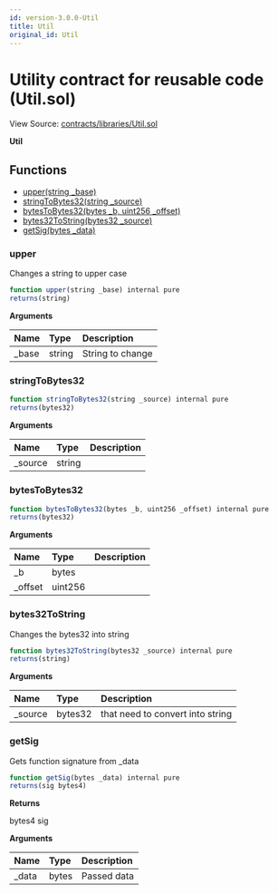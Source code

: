 ```yaml
---
id: version-3.0.0-Util
title: Util
original_id: Util
---
```


# Utility contract for reusable code \(Util.sol\)

View Source: [contracts/libraries/Util.sol](https://github.com/remon-nashid/polymath-core/tree/0c5593835be9dcec69d8de5b12eb17bc7cd77adc/contracts/libraries/Util.sol)

**Util**

## Functions

* [upper\(string \_base\)](util.md#upper)
* [stringToBytes32\(string \_source\)](util.md#stringtobytes32)
* [bytesToBytes32\(bytes \_b, uint256 \_offset\)](util.md#bytestobytes32)
* [bytes32ToString\(bytes32 \_source\)](util.md#bytes32tostring)
* [getSig\(bytes \_data\)](util.md#getsig)

### upper

Changes a string to upper case

```javascript
function upper(string _base) internal pure
returns(string)
```

**Arguments**

| Name | Type | Description |
| :--- | :--- | :--- |
| \_base | string | String to change |

### stringToBytes32

```javascript
function stringToBytes32(string _source) internal pure
returns(bytes32)
```

**Arguments**

| Name | Type | Description |
| :--- | :--- | :--- |
| \_source | string |  |

### bytesToBytes32

```javascript
function bytesToBytes32(bytes _b, uint256 _offset) internal pure
returns(bytes32)
```

**Arguments**

| Name | Type | Description |
| :--- | :--- | :--- |
| \_b | bytes |  |
| \_offset | uint256 |  |

### bytes32ToString

Changes the bytes32 into string

```javascript
function bytes32ToString(bytes32 _source) internal pure
returns(string)
```

**Arguments**

| Name | Type | Description |
| :--- | :--- | :--- |
| \_source | bytes32 | that need to convert into string |

### getSig

Gets function signature from \_data

```javascript
function getSig(bytes _data) internal pure
returns(sig bytes4)
```

**Returns**

bytes4 sig

**Arguments**

| Name | Type | Description |
| :--- | :--- | :--- |
| \_data | bytes | Passed data |

